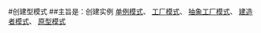 #创建型模式
##主旨是：创建实例
 [单例模式](../creator/singlemodel/README.md)、
 [工厂模式](../creator/factrorymodel/simple/Consumer.java)、
 [抽象工厂模式](../creator/abstracefactorymodel/myabstract/Leijun.java)、
 [建造者模式](../creator/buildermodel/lol/LOLTest.java)、
 [原型模式](../creator/prototypemodel/Test1.java)